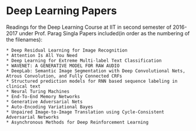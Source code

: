 Deep Learning Papers
======================

Readings for the Deep Learning Course at IIT in second semester of 2016-2017 under Prof. Parag Singla
Papers included(in order as the numbering of the filenames):

	* Deep Residual Learning for Image Recognition
	* Attention Is All You Need
	* Deep Learning for Extreme Multi-label Text Classification
	* WAVENET: A GENERATIVE MODEL FOR RAW AUDIO
	* DeepLab: Semantic Image Segmentation with Deep Convolutional Nets, Atrous Convolution, and Fully Connected CRFs
	* Structured prediction models for RNN based sequence labeling in clinical text
	* Neural Turing Machines
	* End-To-End Memory Networks
	* Generative Adversarial Nets
	* Auto-Encoding Variational Bayes
	* Unpaired Image-to-Image Translation using Cycle-Consistent Adversarial Networks
	* Asynchronous Methods for Deep Reinforcement Learning